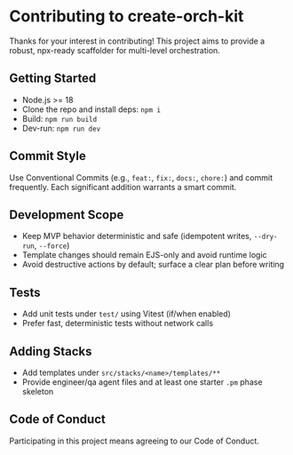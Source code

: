 # Contributing to create-orch-kit

Thanks for your interest in contributing! This project aims to provide a robust, npx-ready scaffolder for multi-level orchestration.

## Getting Started

- Node.js >= 18
- Clone the repo and install deps: `npm i`
- Build: `npm run build`
- Dev-run: `npm run dev`

## Commit Style

Use Conventional Commits (e.g., `feat:`, `fix:`, `docs:`, `chore:`) and commit frequently. Each significant addition warrants a smart commit.

## Development Scope

- Keep MVP behavior deterministic and safe (idempotent writes, `--dry-run`, `--force`)
- Template changes should remain EJS-only and avoid runtime logic
- Avoid destructive actions by default; surface a clear plan before writing

## Tests

- Add unit tests under `test/` using Vitest (if/when enabled)
- Prefer fast, deterministic tests without network calls

## Adding Stacks

- Add templates under `src/stacks/<name>/templates/**`
- Provide engineer/qa agent files and at least one starter `.pm` phase skeleton

## Code of Conduct

Participating in this project means agreeing to our Code of Conduct.

